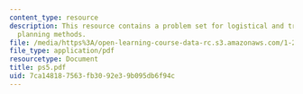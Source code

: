 ```yaml
---
content_type: resource
description: This resource contains a problem set for logistical and transportation
  planning methods.
file: /media/https%3A/open-learning-course-data-rc.s3.amazonaws.com/1-203j-logistical-and-transportation-planning-methods-fall-2006/7ca148187563fb3092e39b095db6f94c_ps5.pdf
file_type: application/pdf
resourcetype: Document
title: ps5.pdf
uid: 7ca14818-7563-fb30-92e3-9b095db6f94c
---
```

